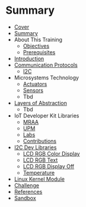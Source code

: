 # Summary

* [Cover](README.md)
* [Summary](SUMMARY.md)
* About This Training
   * [Objectives](documentation/Objectives.md)
   * [Prerequisites](documentation/Prerequisites.md)
* [Introduction](documentation/Introduction.md)
* [Communication Protocols](documentation/Protocols.md)
   * [I2C](documentation/documentation/I2C.md)
* Microsystems Technology
   * [Actuators](documentation/Actuators.md)
   * [Sensors](documentation/Sensors.md)
   * Tbd
* [Layers of Abstraction](documentation/LayersOfAbstraction.md)
   * Tbd
* IoT Developer Kit Libraries
   * [MRAA](documentation/Mraa.md)
   * [UPM](documentation/Upm.md)
   * [Labs](documentation/LibrariesLabs.md)
   * [Contributions](documentation/LibrariesContributions.md)
* [I2C Dev Libraries](documentation/I2CDevLibraries.md)
   * [LCD RGB Color Display](documentation/DisplayColor.md)
   * [LCD RGB Text](documentation/Text.md)
   * [LCD RGB Display Off](documentation/LcdOff.md)
   * [Temperature](documentation/Temperature.md)
* [Linux Kernel Module](documentation/LinuxKernelModule.md)
* [Challenge](documentation/Challenge.md)
* [References](documentation/References.md)
* [Sandbox](documentation/Sandbox.md)

